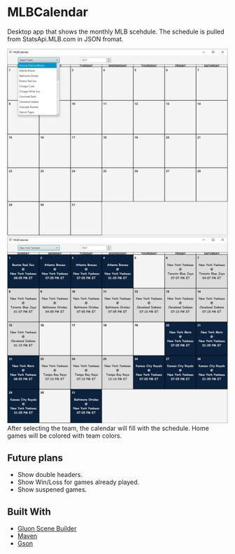 
# MLBCalendar

Desktop app that shows the monthly MLB scehdule. The schedule is pulled from StatsApi.MLB.com in JSON fromat.

<img  src="Images/Capture2.JPG" width="600">



<img  src="Images/Capture3.JPG" width="600">
After selecting the team, the calendar will fill with the schedule. Home games will be colored with team colors.



## Future plans
* Show double headers.
* Show Win/Loss for games already played.
* Show suspened games.


## Built With

* [Gluon Scene Builder](https://gluonhq.com/products/scene-builder/)
* [Maven](https://maven.apache.org/)
* [Gson](https://github.com/google/gson)
